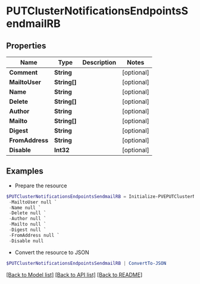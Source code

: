 # PUTClusterNotificationsEndpointsSendmailRB
## Properties

Name | Type | Description | Notes
------------ | ------------- | ------------- | -------------
**Comment** | **String** |  | [optional] 
**MailtoUser** | **String[]** |  | [optional] 
**Name** | **String** |  | [optional] 
**Delete** | **String[]** |  | [optional] 
**Author** | **String** |  | [optional] 
**Mailto** | **String[]** |  | [optional] 
**Digest** | **String** |  | [optional] 
**FromAddress** | **String** |  | [optional] 
**Disable** | **Int32** |  | [optional] 

## Examples

- Prepare the resource
```powershell
$PUTClusterNotificationsEndpointsSendmailRB = Initialize-PVEPUTClusterNotificationsEndpointsSendmailRB  -Comment null `
 -MailtoUser null `
 -Name null `
 -Delete null `
 -Author null `
 -Mailto null `
 -Digest null `
 -FromAddress null `
 -Disable null
```

- Convert the resource to JSON
```powershell
$PUTClusterNotificationsEndpointsSendmailRB | ConvertTo-JSON
```

[[Back to Model list]](../README.md#documentation-for-models) [[Back to API list]](../README.md#documentation-for-api-endpoints) [[Back to README]](../README.md)


